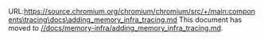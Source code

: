 URL:https://source.chromium.org/chromium/chromium/src/+/main:components\tracing\docs\adding_memory_infra_tracing.md
This document has moved to [//docs/memory-infra/adding_memory_infra_tracing.md](/docs/memory-infra/adding_memory_infra_tracing.md).

